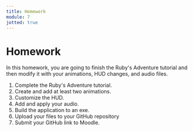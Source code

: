 ```yaml
---
title: Homework
module: 7
jotted: true
---
```


# Homework

In this homework, you are going to finish the Ruby's Adventure tutorial and then modify it with your animations, HUD changes, and audio files.

1. Complete the Ruby's Adventure tutorial.
2. Create and add at least two animations.
3. Customize the HUD.
4. Add and apply your audio.
5. Build the application to an exe.
6. Upload your files to your GitHub repository
7. Submit your GitHub link to Moodle.